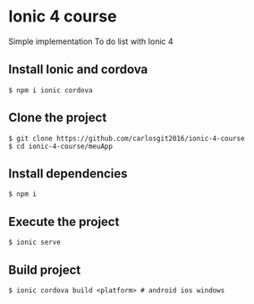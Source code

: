 # Ionic 4 course
Simple implementation To do list with Ionic 4

## Install Ionic and cordova
```shell
$ npm i ionic cordova
```

## Clone the project
```shell
$ git clone https://github.com/carlosgit2016/ionic-4-course
$ cd ionic-4-course/meuApp
```

## Install dependencies
```shell
$ npm i
```

## Execute the project
```shell
$ ionic serve
```

## Build project
``` shell
$ ionic cordova build <platform> # android ios windows
```
